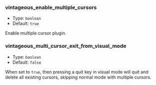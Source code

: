 ### vintageous_enable_multiple_cursors

- Type: `boolean`
- Default: `true`

Enable multiple cursor plugin.

### vintageous_multi_cursor_exit_from_visual_mode

- Type: `boolean`
- Default: `false`

When set to `true`, then pressing a quit key in visual mode will quit and delete all existing cursors, skipping normal mode with multiple cursors.
